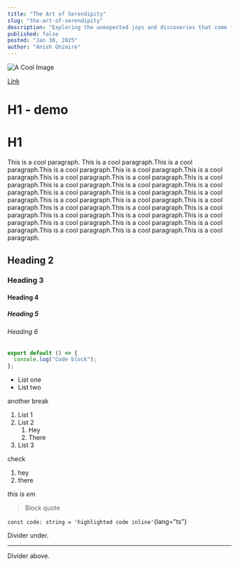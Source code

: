 ```yaml
---
title: "The Art of Serendipity"
slug: "the-art-of-serendipity"
description: "Exploring the unexpected joys and discoveries that come from chance encounters and happy accidents."
published: false
posted: "Jan 30, 2025"
author: "Anish Ghimire"
---
```


![A Cool Image](https://avatars.githubusercontent.com/u/24493516?v=4)

[Link](https://aaadd)

# H1 - demo

# H1

This is a cool paragraph. This is a cool paragraph.This is a cool paragraph.This is a cool paragraph.This is a cool paragraph.This is a cool paragraph.This is a cool paragraph.This is a cool paragraph.This is a cool paragraph.This is a cool paragraph.This is a cool paragraph.This is a cool paragraph.This is a cool paragraph.This is a cool paragraph.This is a cool paragraph.This is a cool paragraph.This is a cool paragraph.This is a cool paragraph.This is a cool paragraph.This is a cool paragraph.This is a cool paragraph.This is a cool paragraph.This is a cool paragraph.This is a cool paragraph.This is a cool paragraph.This is a cool paragraph.This is a cool paragraph.This is a cool paragraph.This is a cool paragraph.This is a cool paragraph.

## Heading 2

### Heading 3

#### Heading 4

##### Heading 5

###### Heading 6

```js
export default () => {
  console.log("Code block");
};
```

- List one
- List two

another break

1. List 1
1. List 2
   1. Hey
   1. There
1. List 3

check

1. hey
1. there

_this is em_

> Block quote

`const code: string = 'highlighted code inline'`{lang="ts"}

Divider under.

---

Divider above.
